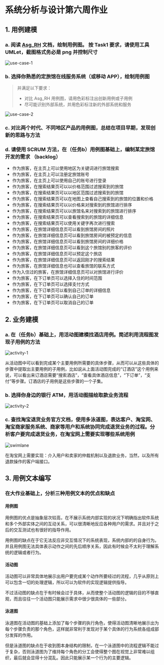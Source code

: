 # 系统分析与设计第六周作业

## 1. 用例建模

### a. 阅读 [Asg_RH](./Asg_RH.pdf) 文档，绘制用例图。 按 Task1 要求，请使用工具 UMLet，截图格式务必是 png 并控制尺寸

![use-case-1](./6.1.a.png)

### b. 选择你熟悉的定旅馆在线服务系统（或移动 APP），绘制用例图

> 并满足以下要求：
>
> - 对比 Asg_RH 用例图，请用色彩标注出创新用例或子用例
> - 尽可能识别外部系统，并用色彩标注新的外部系统和服务

![use-case-2](./6.1.b.png)

### c. 对比两个时代、不同地区产品的用例图，总结在项目早期，发现创新的思路与方法

### d. 请使用 SCRUM 方法，在（任务b）用例图基础上，编制某定旅馆开发的需求 （backlog）

- 作为旅客，在主页上可以使用地区为关键词进行旅馆搜索
- 作为旅客，在主页上可以注册定旅馆账号
- 作为旅客，在主页上可以使用自己的账号进行登录
- 作为旅客，在搜索结果页可以以价格范围过滤搜索到的旅馆
- 作为旅客，在搜索结果页可以以地区范围过滤搜索到的旅馆
- 作为旅客，在搜索结果页可以在地图上查看自己搜索到的旅馆的位置和价格
- 作为旅客，在搜索结果页可以以价格来对搜索到的旅馆进行排序
- 作为旅客，在搜索结果页可以以旅馆名来对搜索到的旅馆进行排序
- 作为旅客，在搜索结果页可以查看搜索到的旅馆的详细信息
- 作为旅客，在搜索结果页可以使用关键字再次进行搜索
- 作为旅客，在旅馆详细信息页可以看到旅馆房间的照片
- 作为旅客，在旅馆详细信息页可以看到旅馆房间的被预定的信息
- 作为旅客，在旅馆详细信息页可以看到旅馆房间的详细价格
- 作为旅客，在旅馆详细信息页可以看到这个旅馆别的旅客的评价
- 作为旅客，在旅馆详细信息页可以预定这个旅店
- 作为旅客，在旅馆详细信息页可以返回刚才的搜索结果
- 作为旅客，在旅馆详细信息也可以查看旅馆的联系方式
- 作为入住过的旅客，在旅馆详细信息页可以对旅馆进行评价
- 作为旅客，在下订单页可以选择入住的时间范围
- 作为旅客，在下订单页可以选择支付方式
- 作为旅客，在下订单页可以看到自己订单的详细信息
- 作为旅客，在下订单页可以确认自己的订单
- 作为旅客，在下订单页可以取消自己的订单

## 2. 业务建模

### a. 在（任务b）基础上，用活动图建模找酒店用例。简述利用流程图发现子用例的方法

![activity-1](./6.2.a.png)

从活动图中可以看到完成某个主要用例所需要的具体步骤，从而可以从这些具体的步骤中提取出主要用例的子用例，比如说从上面活动图完成的“订酒店”这个用例来说，可以看出来订酒店需要“搜索酒店”，“查看具体酒店信息”，“下订单”，“支付”等步骤。订酒店的子用例是这些步骤的一个子集。

### b. 选择你身边的银行 ATM，用活动图描绘取款业务流程

![activity-2](./6.2.b.png)

### c. 查找淘宝退货业务官方文档，使用多泳道图，表达客户、淘宝网、淘宝商家服务系统、商家等用户和系统协同完成退货业务的过程。分析客户要完成退货业务，在淘宝网上需要实现哪些系统用例

![swimlane](./6.2.c.png)

在淘宝网上需要实现：介入用户和卖家的仲裁机制以及退款业务，当然，以及所有退款操作的客户端接口。

## 3. 用例文本编写

### 在大作业基础上，分析三种用例文本的优点和缺点

#### 用例图

用例图的优点是抽象层次较高，在不展示系统内部实现的状况下明确指出软件系统和多个外部实体之间的互动关系，可以很清晰地反应各种用户的需求。并且对于之后的交互测试也有很好的指导作用。

用例图的缺点在于它无法反应非交互情况下的系统表现，系统内部的的自身行为。并且用例图无法具体表示动作之间的先后顺序关系，因此有时候会不太利于理解系统的逻辑或者行为。

#### 活动图

活动图可以非常具体地展示出用户要完成某个动作所要经过的流程，几乎从原则上可以包含一切的处理逻辑，所以可以为软件的实现逻辑提供指导。

不过活动图的缺点在于有时候会过于具体，从而使整个活动图的逻辑的目的不够直观，而且往往一个活动图只能展示需求中很少很具体的一些部分。

#### 泳道图

泳道图在活动图的基础上添加了每个步骤的执行角色，使得活动图清晰地展示出为每个步骤负责的那个角色，这样就非常利于发现对于某个具体的行为系统各组成部分发挥的作用。

但是泳道图的缺点在于收到图本身结构的限制，在一个泳道图中的流程逻辑不能过于复杂，否则泳道图为了维持每个角色的分工会使得整个图在视觉上非常难以组织，最后就会显得十分混乱。因此只能展示某一个行为的主要逻辑。